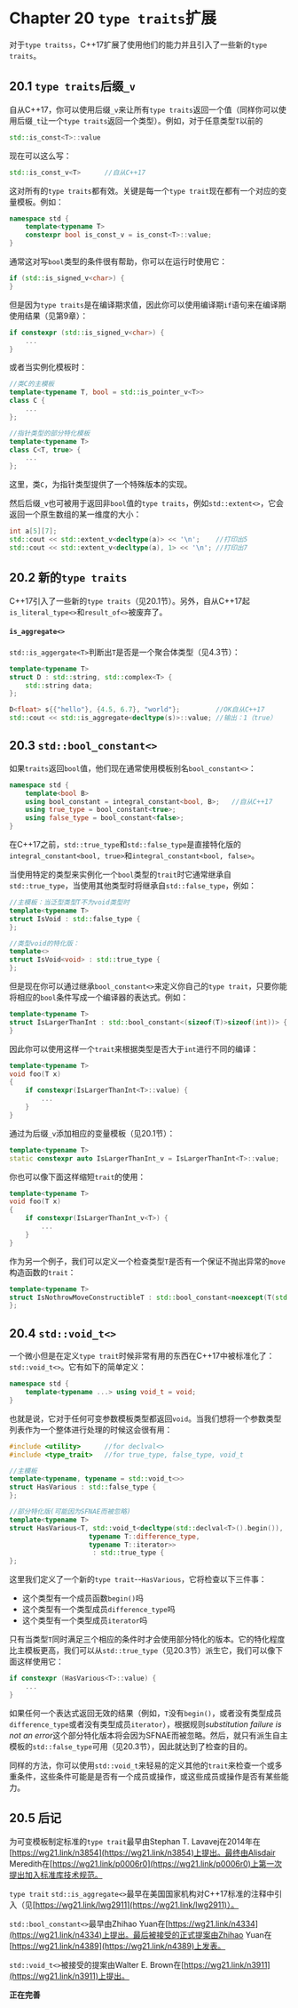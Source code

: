 # Chapter 20 `type traits`扩展

对于`type traitss`，C++17扩展了使用他们的能力并且引入了一些新的`type traits`。

## 20.1 `type traits`后缀`_v`

自从C++17，你可以使用后缀`_v`来让所有`type traits`返回一个值（同样你可以使用后缀`_t`让一个`type traits`返回一个类型）。例如，对于任意类型`T`以前的

```cpp
std::is_const<T>::value
```

现在可以这么写：

```cpp
std::is_const_v<T>      //自从C++17
```

这对所有的`type traits`都有效。关键是每一个`type trait`现在都有一个对应的变量模板。例如：

```cpp
namespace std {
    template<typename T>
    constexpr bool is_const_v = is_const<T>::value;
}
```

通常这对写`bool`类型的条件很有帮助，你可以在运行时使用它：

```cpp
if (std::is_signed_v<char>) {
}
```

但是因为`type traits`是在编译期求值，因此你可以使用编译期`if`语句来在编译期使用结果（见第9章）：

```cpp
if constexpr (std::is_signed_v<char>) {
    ...
}
```

或者当实例化模板时：

```cpp
//类C的主模板
template<typename T, bool = std::is_pointer_v<T>>
class C {
    ...
};

//指针类型的部分特化模板
template<typename T>
class C<T, true> {
    ...
};
```

这里，类`C`，为指针类型提供了一个特殊版本的实现。

然后后缀`_v`也可被用于返回非`bool`值的`type traits`，例如`std::extent<>`，它会返回一个原生数组的某一维度的大小：

```cpp
int a[5][7];
std::cout << std::extent_v<decltype(a)> << '\n';    //打印出5
std::cout << std::extent_v<decltype(a), 1> << '\n'; //打印出7
```

## 20.2 新的`type traits`

C++17引入了一些新的`type traits`（见20.1节）。另外，自从C++17起`is_literal_type<>`和`result_of<>`被废弃了。

#### `is_aggregate<>`

`std::is_aggergate<T>`判断出`T`是否是一个聚合体类型（见4.3节）：

```cpp
template<typename T>
struct D : std::string, std::complex<T> {
    std::string data;
};

D<float> s{{"hello"}, {4.5, 6.7}, "world"};         //OK自从C++17
std::cout << std::is_aggregate<decltype(s)>::value; //输出：1（true）
```

## 20.3 `std::bool_constant<>`

如果`traits`返回`bool`值，他们现在通常使用模板别名`bool_constant<>`：

```cpp
namespace std {
    template<bool B>
    using bool_constant = integral_constant<bool, B>;   //自从C++17
    using true_type = bool_constant<true>;
    using false_type = bool_constant<false>;
}
```

在C++17之前，`std::true_type`和`std::false_type`是直接特化版的`integral_constant<bool, true>`和`integral_constant<bool, false>`。

当使用特定的类型来实例化一个`bool`类型的`trait`时它通常继承自`std::true_type`，当使用其他类型时将继承自`std::false_type`，例如：

```cpp
//主模板：当泛型类型T不为void类型时
template<typename T>
struct IsVoid : std::false_type {
};

//类型void的特化版：
template<>
struct IsVoid<void> : std::true_type {
};
```

但是现在你可以通过继承`bool_constant<>`来定义你自己的`type trait`，只要你能将相应的`bool`条件写成一个编译器的表达式。例如：

```cpp
template<typename T>
struct IsLargerThanInt : std::bool_constant<(sizeof(T)>sizeof(int))> {
}
```

因此你可以使用这样一个`trait`来根据类型是否大于`int`进行不同的编译：

```cpp
template<typename T>
void foo(T x)
{
    if constexpr(IsLargerThanInt<T>::value) {
        ...
    }
}
```

通过为后缀`_v`添加相应的变量模板（见20.1节）：

```cpp
template<typename T>
static constexpr auto IsLargerThanInt_v = IsLargerThanInt<T>::value;
```

你也可以像下面这样缩短`trait`的使用：

```cpp
template<typename T>
void foo(T x)
{
    if constexpr(IsLargerThanInt_v<T>) {
        ...
    }
}
```

作为另一个例子，我们可以定义一个检查类型`T`是否有一个保证不抛出异常的`move`构造函数的`trait`：

```cpp
template<typename T>
struct IsNothrowMoveConstructibleT : std::bool_constant<noexcept(T(std::declval<T>()))> {
};
```

## 20.4 `std::void_t<>`

一个微小但是在定义`type trait`时候非常有用的东西在C++17中被标准化了：`std::void_t<>`。它有如下的简单定义：

```cpp
namespace std {
    template<typename ...> using void_t = void;
}
```

也就是说，它对于任何可变参数模板类型都返回`void`。当我们想将一个参数类型列表作为一个整体进行处理的时候这会很有用：

```cpp
#include <utility>      //for declval<>
#include <type_trait>   //for true_type, false_type, void_t

//主模板
template<typename, typename = std::void_t<>>
struct HasVarious : std::false_type {
};

//部分特化版(可能因为SFNAE而被忽略)
template<typename T>
struct HasVarious<T, std::void_t<decltype(std::declval<T>().begin()),
                    typename T::difference_type, 
                    typename T::iterator>>
                     : std::true_type {
};
```

这里我们定义了一个新的`type trait`--`HasVarious`，它将检查以下三件事：

* 这个类型有一个成员函数`begin()`吗
* 这个类型有一个类型成员`difference_type`吗
* 这个类型有一个类型成员`iterator`吗

只有当类型`T`同时满足三个相应的条件时才会使用部分特化的版本。它的特化程度比主模板更高，我们可以从`std::true_type`（见20.3节）派生它，我们可以像下面这样使用它：

```cpp
if constexpr (HasVarious<T>::value) {
    ...
}
```

如果任何一个表达式返回无效的结果（例如，`T`没有`begin()`，或者没有类型成员`difference_type`或者没有类型成员`iterator`），根据规则*substitution failure is not an error*这个部分特化版本将会因为SFNAE而被忽略。然后，就只有派生自主模板的`std::false_type`可用（见20.3节），因此就达到了检查的目的。

同样的方法，你可以使用`std::void_t`来轻易的定义其他的`trait`来检查一个或多重条件，这些条件可能是是否有一个成员或操作，或这些成员或操作是否有某些能力。

## 20.5 后记

为可变模板制定标准的`type trait`最早由Stephan T. Lavavej在2014年在[https://wg21.link/n3854](https://wg21.link/n3854)上提出。最终由Alisdair Meredith在[https://wg21.link/p0006r0](https://wg21.link/p0006r0)上第一次提出加入标准库技术规范。

`type trait` `std::is_aggregate<>`最早在美国国家机构对C++17标准的注释中引入（见[https://wg21.link/lwg2911](https://wg21.link/lwg2911)）。

`std::bool_constant<>`最早由Zhihao Yuan在[https://wg21.link/n4334](https://wg21.link/n4334)上提出。最后被接受的正式提案由Zhihao Yuan在[https://wg21.link/n4389](https://wg21.link/n4389)上发表。

`std::void_t<>`被接受的提案由Walter E. Brown在[https://wg21.link/n3911](https://wg21.link/n3911)上提出。

**正在完善**